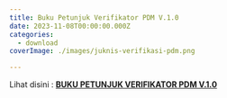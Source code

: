 ```yaml
---
title: Buku Petunjuk Verifikator PDM V.1.0
date: 2023-11-08T00:00:00.000Z
categories:
  - download
coverImage: ./images/juknis-verifikasi-pdm.png

---
```


Lihat disini : [**BUKU PETUNJUK VERIFIKATOR PDM V.1.0**](https://bkd.nttprov.go.id/web/wp-content/uploads/2023/11/BUKU-PETUNJUK-VERIFIKATOR-PDM-V.1.0.pdf)
